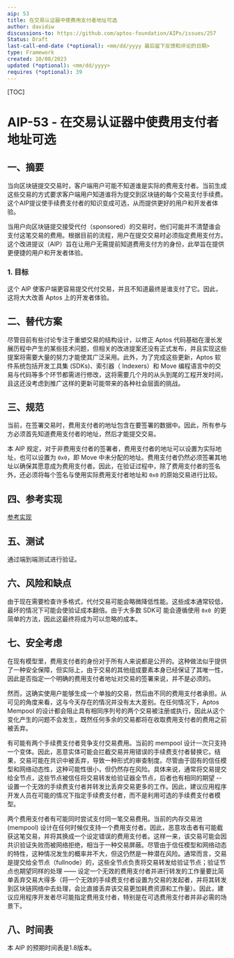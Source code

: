 ```yaml
---
aip: 53
title: 在交易认证器中使费用支付者地址可选
author: davidiw
discussions-to: https://github.com/aptos-foundation/AIPs/issues/257
Status: Draft
last-call-end-date (*optional): <mm/dd/yyyy 最后留下反馈和评论的日期>
type: Framework
created: 10/08/2023
updated (*optional): <mm/dd/yyyy>
requires (*optional): 39
---
```


[TOC]

# AIP-53 - 在交易认证器中使费用支付者地址可选

## 一、摘要

当向区块链提交交易时，客户端用户可能不知道谁是实际的费用支付者。当前生成这些交易的方式要求客户端用户知道谁将为提交到区块链的每个交易支付手续费。这个AIP提议使手续费支付者的知识变成可选，从而提供更好的用户和开发者体验。

当用户向区块链提交接受代付（sponsored）的交易时，他们可能并不清楚谁会支付这笔交易的费用。根据目前的流程，用户在提交交易时必须指定费用支付方。这个改进提议（AIP）旨在让用户无需提前知道费用支付方的身份，此举旨在提供更便捷的用户和开发者体验。

### 1. 目标

这个 AIP 使客户端更容易提交代付交易，并且不知道最终是谁支付了它。因此，这将大大改善 Aptos 上的开发者体验。



## 二、替代方案

尽管目前有些讨论专注于重塑交易的结构设计，以修正 Aptos 代码基础在漫长发展历程中产生的某些技术问题，但相关的改进提案还没有正式发布，并且实现这些提案将需要大量的努力才能使其广泛采用。此外，为了完成这些更新，Aptos 软件系统包括开发工具集 (SDKs)、索引器（ Indexers）和 Move 编程语言中的交易与代码等多个环节都需进行修改，这将需要几个月的从头到尾的工程开发时间，且这还没考虑到推广这样的更新可能带来的各种社会层面的挑战。



## 三、规范

当前，在签署交易时，费用支付者的地址包含在要签署的数据中。因此，所有参与方必须首先知道费用支付者的地址，然后才能提交交易。

本 AIP 规定，对于非费用支付者的签署者，费用支付者的地址可以设置为实际地址，也可以设置为 `0x0`，即 Move 中未分配的地址。费用支付者仍然必须签署其地址以确保其愿意成为费用支付者。因此，在验证过程中，除了费用支付者的签名外，还必须将每个签名与使用实际费用支付者地址和 `0x0` 的原始交易进行比较。



## 四、参考实现

[参考实现](https://github.com/aptos-labs/aptos-core/pull/10443)



## 五、测试

通过端到端测试进行验证。



## 六、风险和缺点

由于现在需要检查许多格式，代付交易可能会略微降低性能。这些成本通常较低，最坏的情况下可能会使验证成本翻倍。由于大多数 SDK可 能会遵循使用 `0x0 `的更简单的方法，因此这最终将成为可以忽略的成本。



## 七、安全考虑

在现有模型里，费用支付者的身份对于所有人来说都是公开的。这种做法似乎提供了一种安全保障，但实际上，由于交易的其他组成要素本身已经保证了其唯一性，因此是否指定一个明确的费用支付者地址对交易的签署来说，并不是必须的。

然而，这确实使用户能够生成一个单独的交易，然后由不同的费用支付者承担。从可见的角度来看，这与今天存在的情况并没有太大差别。在任何情况下，Aptos Mempool 的设计都会阻止具有相同序列号的两个交易被注册或执行，因此从这个变化产生的问题不会发生，既然任何多余的交易都将在收取费用支付者的费用之前被丢弃。



有可能有两个手续费支付者竞争支付交易费用。当前的 mempool 设计一次只支持一个变体。因此，恶意实体可能会拦截交易并用错误的手续费支付者替换它。结果，交易可能在共识中被丢弃，导致一种形式的审查制度。尽管由于固有的信任模型和网络动态性，这种可能性很小，但仍然存在风险。具体来说，通常将交易提交给全节点，这些节点被信任将交易转发给验证器全节点，后者也有相同的期望 -- 设置一个无效的手续费支付者并转发比丢弃交易更多的工作。因此，建议应用程序开发人员在可能的情况下指定手续费支付者，而不是利用可选的手续费支付者模型。

两个费用支付者有可能同时尝试支付同一笔交易费用。当前的内存交易池 (mempool) 设计在任何时候仅支持一个费用支付者。因此，恶意攻击者有可能截获这笔交易，并将其换成一个设定错误的费用支付者。这样一来，该交易可能会因共识验证失败而被网络拒绝，相当于一种交易屏蔽。尽管由于信任模型和网络动态的特性，这种情况发生的概率并不大，但这仍然是一种潜在风险。通常而言，交易是提交给全节点（fullnode）的，这些全节点负责将交易转发给验证节点；验证节点也期望同样的处理 —— 设定一个无效的费用支付者并进行转发的工作量要比简单丢弃交易大得多（将一个无效的手续费支付者设置为交易的发起者，并将其转发到区块链网络中去处理，会比直接丢弃该交易更加耗费资源和工作量）。因此，建议应用程序开发者尽可能指定费用支付者，特别是在可选费用支付者并非必需的场景下。



## 八、时间表

本 AIP 的预期时间表是1.8版本。